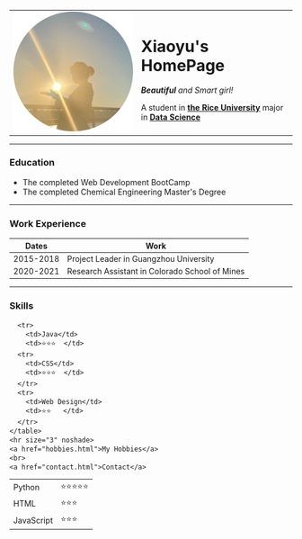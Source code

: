 <!DOCTYPE html>
<html>
  <head>
    <meta charset="utf-8" />
    <title>🌧️ Xiaoyu's Personal Site</title>
  </head>
  <body>
    <table>
      <tr>
        <td><img src="images/xiaoyu.png" width="400" alt="xiaoyu's profile"></td>
        <td><h1>Xiaoyu's HomePage</h1>
          <p><em><strong>Beautiful </strong> and Smart girl! </em></p>
          <p>A student in <strong><a href="https://www.rice.edu/">the Rice University</a></strong> major in <strong><a href="https://ga.rice.edu/programs-study/departments-programs/engineering/data-science/">Data Science</a></strong></p>
        </td>
      </tr>
    </table>
    <hr size="3" noshade>
    <h3>Education</h3>
    <ul>
        <li>The completed Web Development BootCamp </li>
        <li>The completed Chemical Engineering Master's Degree</li>
    </ul>
    <hr size="3" noshade>
    <h3>Work Experience</h3>
    <table>
      <thead>
        <tr>
          <th>Dates</th>
          <th>Work</th>
        </tr>
      </thead>
      <tbody>
        <tr>
          <td>2015-2018</td>
          <td>Project Leader in Guangzhou University</td>
        </tr>
        <tr>
          <td>2020-2021</td>
          <td>Research Assistant in Colorado School of Mines</td>
        </tr>
      </tbody>
    </table>
    <hr size="3" noshade>
    <h3>Skills</h3>
    <table>
      <tr>
        <td>Python</td>
        <td>⭐⭐⭐⭐⭐</td>
      </tr>
      <tr>
        <td>HTML</td>
        <td>⭐⭐⭐  </td>
      </tr>
      <tr>
        <td>JavaScript</td>
        <td>⭐⭐⭐  </td>
      </tr>

      <tr>
        <td>Java</td>
        <td>⭐⭐⭐  </td>
      <tr>
        <td>CSS</td>
        <td>⭐⭐⭐  </td>
      </tr>
      <tr>
        <td>Web Design</td>
        <td>⭐⭐   </td>
      </tr>
    </table>
    <hr size="3" noshade>
    <a href="hobbies.html">My Hobbies</a>
    <br>
    <a href="contact.html">Contact</a>
  </body>
</html>
